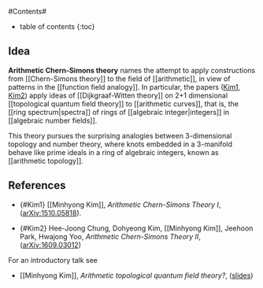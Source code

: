 
#Contents#
* table of contents
{:toc}

## Idea

**Arithmetic Chern-Simons theory** names the attempt to apply constructions from [[Chern-Simons theory]] to the field of [[arithmetic]], in view of patterns in the [[function field analogy]]. In particular, the papers ([Kim1](#Kim1), [Kim2](#Kim2)) apply ideas of [[Dijkgraaf-Witten theory]] on 2+1 dimensional [[topological quantum field theory]] to [[arithmetic curves]], that is, the [[ring spectrum|spectra]] of rings of [[algebraic integer|integers]] in [[algebraic number fields]].

This theory pursues the surprising analogies between 3-dimensional topology and number theory, where knots embedded in a 3-manifold behave like prime ideals in a ring of algebraic integers, known as [[arithmetic topology]]. 



## References

* {#Kim1} [[Minhyong Kim]], _Arithmetic Chern-Simons Theory I_, ([arXiv:1510.05818](http://arxiv.org/abs/1510.05818)).

* {#Kim2} Hee-Joong Chung, Dohyeong Kim, [[Minhyong Kim]], Jeehoon Park, Hwajong Yoo, _Arithmetic Chern-Simons Theory II_, ([arXiv:1609.03012](http://arxiv.org/abs/1609.03012))

For an introductory talk see 

* [[Minhyong Kim]], _Arithmetic topological quantum field theory?_, ([slides](ttps://simonsfoundation.s3.amazonaws.com/share/mps/conferences/2017_Conference_on_Number_Theory_Geometry_Moonshine_and_Strings/Kim.pdf))